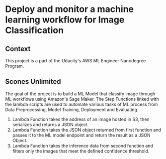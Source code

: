 # Deploy and monitor a machine learning workflow for Image Classification

## Context
This project is a part of the Udacity's AWS ML Engineer Nanodegree Program.

## Scones Unlimited
The goal of the project is to build a ML Model that classify image through ML workflows using Amazon's Sage Maker. The Step Functions linked with the lambda scripts are used to automate various tasks of ML process from Data Preprocessing, Model Training, Deployment and Evaluating.

1. Lambda Function takes the address of an image hosted in S3, then serializes and returns a JSON object.
2. Lambda Function takes the JSON object returned from first function and passes it to the ML model endpoint and return the result as a JSON Object.
3. Lambda Function takes the inference data from second function and filters only the images that meet the defined confidence threshold.
